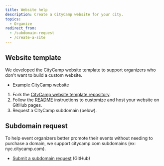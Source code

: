 ```yaml
---
title: Website help
description: Create a CityCamp website for your city.
topics:
  - Organize
redirect_from:
  - /subdomain-request
  - /create-a-site
---
```


## Website template

We developed the CityCamp website template to support organizers who don't want to build a custom website.

- [Example CityCamp website](https:///citycamp-website-template.citycamp.com)

1. Fork the [CityCamp website template repository](https://github.com/citycamp/citycamp-website-template).
1. Follow the [README](https://github.com/citycamp/citycamp-website-template/blob/main/README.md) instructions to customize and host your website on GitHub pages.
1. Request a CityCamp subdomain (below).

## Subdomain request

To help event organizers better promote their events without needing to purchase a domain, we support citycamp.com subdomains (ex: nyc.citycamp.com).

- [Submit a subdomain request](https://github.com/CityCamp/citycamp.github.io/issues/new/choose) (GitHub)